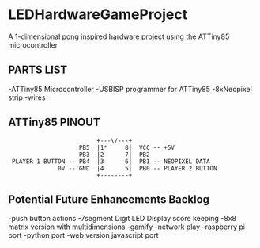# LEDHardwareGameProject
A 1-dimensional pong inspired hardware project using the ATTiny85 microcontroller

PARTS LIST
-----------
-ATTiny85 Microcontroller
-USBISP programmer for ATTiny85
-8xNeopixel strip
-wires

ATTiny85 PINOUT
----------------
```
                         +---\/---+                          
                    PB5  |1*     8|  VCC -- +5V              
                    PB3  |2      7|  PB2                     
 PLAYER 1 BUTTON -- PB4  |3      6|  PB1 -- NEOPIXEL DATA    
              0V -- GND  |4      5|  PB0 -- PLAYER 2 BUTTON  
                         +--------+                          
```

Potential Future Enhancements Backlog
---------------------------
-push button actions
-7segment Digit LED Display score keeping
-8x8 matrix version with multidimensions
-gamify
-network play
-raspberry pi port
-python port
-web version javascript port

